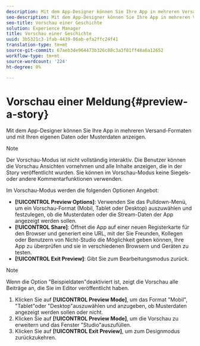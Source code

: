 ```yaml
---
description: Mit dem App-Designer können Sie Ihre App in mehreren Versand-Formaten und mit Ihren eigenen Daten oder Musterdaten anzeigen.
seo-description: Mit dem App-Designer können Sie Ihre App in mehreren Versand-Formaten und mit Ihren eigenen Daten oder Musterdaten anzeigen.
seo-title: Vorschau einer Geschichte
solution: Experience Manager
title: Vorschau einer Geschichte
uuid: 3b5321c3-1fab-4439-86ab-efa2ffc24f41
translation-type: tm+mt
source-git-commit: 67aeb3de964473b326c88c3a3f81ff48a6a12652
workflow-type: tm+mt
source-wordcount: '224'
ht-degree: 0%

---
```



# Vorschau einer Meldung{#preview-a-story}

Mit dem App-Designer können Sie Ihre App in mehreren Versand-Formaten und mit Ihren eigenen Daten oder Musterdaten anzeigen.

>[!NOTE]
>
>Der Vorschau-Modus ist nicht vollständig interaktiv. Die Benutzer können die Vorschau Ansichten vornehmen und alle Inhalte anzeigen, die in der Story veröffentlicht wurden. Sie können im Vorschau-Modus keine Siegels- oder andere Kommentarfunktionen verwenden.

Im Vorschau-Modus werden die folgenden Optionen Angebot:

* **[!UICONTROL Preview Options]**: Verwenden Sie das Pulldown-Menü, um ein Vorschau-Format (Mobil, Tablet oder Desktop) auszuwählen und festzulegen, ob die Musterdaten oder die Stream-Daten der App angezeigt werden sollen.
* **[!UICONTROL Share]**: Öffnet die App auf einer neuen Registerkarte für den Browser und generiert eine URL, mit der Sie Freunden, Kollegen oder Benutzern von Nicht-Studio die Möglichkeit geben können, Ihre App zu überprüfen und sie in verschiedenen Browsern und Geräten zu testen.
* **[!UICONTROL Exit Preview]**: Gibt Sie zum Bearbeitungsmodus zurück.

>[!NOTE]
>
>Wenn die Option &quot;Beispieldaten&quot;deaktiviert ist, zeigt die Vorschau alle Beiträge an, die Sie im Editor veröffentlicht haben.

1. Klicken Sie auf **[!UICONTROL Preview Mode]**, um das Format &quot;Mobil&quot;, &quot;Tablet&quot;oder &quot;Desktop&quot;auszuwählen und anzugeben, ob Musterdaten angezeigt werden sollen oder nicht.
1. Klicken Sie auf **[!UICONTROL Preview Mode]**, um die Vorschau zu erweitern und das Fenster &quot;Studio&quot;auszufüllen.
1. Klicken Sie auf **[!UICONTROL Exit Preview]**, um zum Designmodus zurückzukehren.
